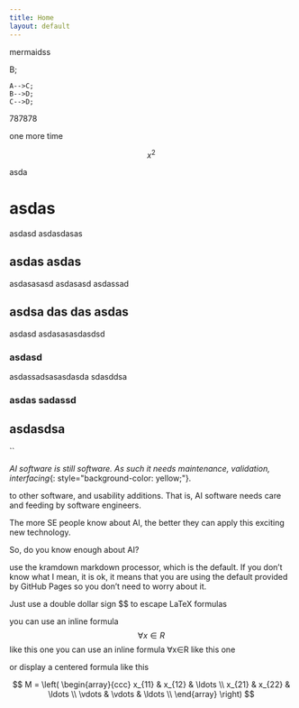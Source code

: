 ```yaml
---
title: Home
layout: default
---
```


mermaidss

<!-- div class="mermaid">
graph TD;
    A-->B;
    A-->C;
    B-->D;
    C-->D;
</div -->


787878

one more time

$$x^2$$

asda

# asdas

asdasd
asdasdasas

## asdas asdas 

asdasasasd
asdasasd
asdassad

## asdsa das das  asdas

asdasd
asdasasasdasdsd


### asdasd

asdassadsasasdasda
sdasddsa

### asdas  sadassd


## asdasdsa

``



[^bb]: asd as dassaa dads

*AI software is still software. As such it needs 
maintenance, validation, interfacing*{: style="background-color: yellow;"}.

to other software, and usability additions.
That is, AI software needs care and feeding by software engineers.

[^cc]: asd add a aa ads as
[^dd]: asd add a aa ads as
[^ee]: asd add a aa ads as
[^ff]: asd add a aa ads as


The more SE people know about AI, the better they can apply this exciting new technology.

So, do you know enough about AI?

 use the kramdown markdown processor, which is the default. If you don’t know what I mean, it is ok, it means that you are using the default provided by GitHub Pages so you don’t need to worry about it.

Just use a double dollar sign $$ to escape LaTeX formulas

you can use an inline formula $$\forall x \in R$$ like this one
you can use an inline formula ∀x∈R
 like this one

or display a centered formula like this

$$
M = \left( \begin{array}{ccc}
x_{11} & x_{12} & \ldots \\
x_{21} & x_{22} & \ldots \\
\vdots & \vdots & \ldots \\
\end{array} \right)
$$
